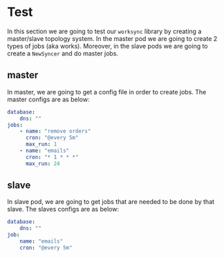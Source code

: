 # Test

In this section we are going to test our ```worksync``` library by
creating a master/slave topology system. In the master pod we are going
to create 2 types of jobs (aka works). Moreover, in the slave pods we are
going to create a ```NewSyncer``` and do master jobs.

## master

In master, we are going to get a config file in order to create jobs.
The master configs are as below:

```yaml
database:
    dns: ""
jobs:
    - name: "remove orders"
      cron: "@every 5m"
      max_run: 1
    - name: "emails"
      cron: "* 1 * * *"
      max_run: 24
```

## slave

In slave pod, we are going to get jobs that are needed to be done
by that slave. The slaves configs are as below:

```yaml
database:
    dns: ""
job:
    name: "emails"
    cron: "@every 5m"
```

